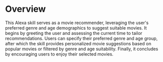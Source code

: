 # Overview

This Alexa skill serves as a movie recommender, leveraging the user's preferred genre and age demographics to suggest suitable movies. It begins by greeting the user and assessing the current time to tailor recommendations. Users can specify their preferred genre and age group, after which the skill provides personalized movie suggestions based on popular movies or filtered by genre and age suitability. Finally, it concludes by encouraging users to enjoy their selected movies.
